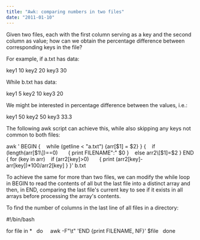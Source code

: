 ```yaml
---
title: "Awk: comparing numbers in two files"
date: "2011-01-10"
---
```


Given two files, each with the first column serving as a key and the second column as value; how can we obtain the percentage difference between corresponding keys in the file?

For example, if a.txt has data:

key1 10 key2 20 key3 30

While b.txt has data:

key1 5 key2 10 key3 20

We might be interested in percentage difference between the values, i.e.:

key1 50 key2 50 key3 33.3

The following awk script can achieve this, while also skipping any keys not common to both files:

awk '
BEGIN {
   while (getline < "a.txt") {arr\[$1\] = $2}
} {
   if (length(arr\[$1\])==0)
      { print FILENAME":" $0 }
   else arr2\[$1\]=$2
}
END {
for (key in arr)
   if (arr2\[key\]>0)
      { print (arr2\[key\]-arr\[key\])\*100/arr2\[key\] }
}' b.txt

To achieve the same for more than two files, we can modify the while loop in BEGIN to read the contents of all but the last file into a distinct array and then, in END, comparing the last file's current key to see if it exists in all arrays before processing the array's contents.

To find the number of columns in the last line of all files in a directory:

#!/bin/bash

for file in \*
  do
    awk -F"\\t" 'END {print FILENAME, NF}' $file
  done
#
